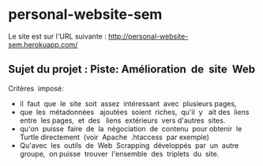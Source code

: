 # personal-website-sem

Le site est sur l'URL suivante : http://personal-website-sem.herokuapp.com/


## Sujet du projet : Piste:​ ​Amélioration​ ​ de​ ​ site​ ​ Web
Critères​ ​ imposé:
- il​ ​ faut​ ​ que​ ​ le​ ​ site​ ​ soit​ ​ assez​ ​ intéressant​ ​ avec​ ​ plusieurs​ ​ pages,
- que​ ​ les​ ​ métadonnées​ ​ ​ ajoutées​ ​ soient​ ​ riches,​ ​ qu'il​ ​ y ​ ​ ait​ ​ des​ ​ liens​ ​ entre​ ​ les
pages,​ ​ et​ ​ des​ ​ ​ liens​ ​ extérieurs​ ​ vers​ ​ d'autres​ ​ sites.
- qu'on​ ​ puisse​ ​ faire​ ​ de​ ​ la​ ​ négociation​ ​ de​ ​ contenu​ ​ pour​ ​ obtenir​ ​ le​ ​ Turtle
directement​ ​ (voir​ ​ Apache​ ​ .htaccess​ ​ par​ ​ exemple)
- Qu'avec​ ​ les​ ​ outils​ ​ de​ ​ Web​ ​ Scrapping​ ​ développés​ ​ par​ ​ un​ ​ autre​ ​ groupe,​ ​ on
puisse​ ​ trouver​ ​ l'ensemble​ ​ des​ ​ triplets​ ​ du​ ​ site.

